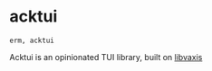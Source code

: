 # acktui

`erm, acktui`

Acktui is an opinionated TUI library, built on
[libvaxis](https://github.com/rockorager/libvaxis)
